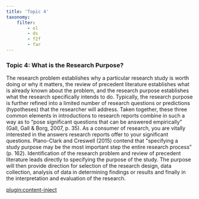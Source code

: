 ```yaml
---
title: 'Topic 4'
taxonomy:
    filter:
        - ol
        - ds
        - f2f
        - far
---
```


### Topic 4: What is the Research Purpose?

The research problem establishes why a particular research study is worth doing or why it matters, the review of precedent literature establishes what is already known about the problem, and the research purpose establishes what the research specifically intends to do. Typically, the research purpose is further refined into a limited number of research questions or predictions (hypotheses) that the researcher will address. Taken together, these three common elements in introductions to research reports combine in such a way as to “pose significant questions that can be answered empirically” (Gall, Gall & Borg, 2007, p. 35). As a consumer of research, you are vitally interested in the answers research reports offer to your significant questions. Plano-Clark and Creswell (2015) contend that "specifying a study purpose may be the most important step the entire research process" (p. 162). Identification of the research problem and review of precedent literature leads directly to specifying the purpose of the study. The purpose will then provide direction for selection of the research design, data collection, analysis of data in determining findings or results and finally in the interpretation and evaluation of the research.

[plugin:content-inject](../_4-4)